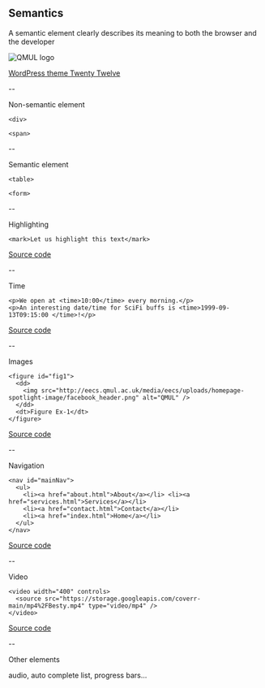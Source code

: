 ## Semantics

A semantic element clearly describes its meaning to both the browser and the developer

![QMUL logo](https://www.w3schools.com/html/img_sem_elements.gif)

[WordPress theme Twenty Twelve](https://twentytwelvedemo.wordpress.com/blog/)

--

Non-semantic element

```
<div>
```

```
<span>
```

--

Semantic element

```
<table>
```

```
<form>
```

--

Highlighting

```
<mark>Let us highlight this text</mark>
```

[Source code](https://github.com/mariancross/html-css-tutorial/blob/9ff0b45d4cd89d4b0d1dd23fc348029c5dc33c58/index.html)

--

Time

```
<p>We open at <time>10:00</time> every morning.</p>
<p>An interesting date/time for SciFi buffs is <time>1999-09-13T09:15:00 </time>!</p>
```

[Source code](https://github.com/mariancross/html-css-tutorial/blob/536158b951eee6fa1aef5af49d914d71fc2dbdeb/index.html)

--

Images

```
<figure id="fig1">
  <dd>
    <img src="http://eecs.qmul.ac.uk/media/eecs/uploads/homepage-spotlight-image/facebook_header.png" alt="QMUL" /> 
  </dd>
  <dt>Figure Ex-1</dt>
</figure>
```

[Source code](https://github.com/mariancross/html-css-tutorial/blob/88dbbf9c4984bb133b608dce83a279fe0d9266d1/index.html)

--

Navigation

```
<nav id="mainNav">
  <ul>
    <li><a href="about.html">About</a></li> <li><a href="services.html">Services</a></li>
    <li><a href="contact.html">Contact</a></li>
    <li><a href="index.html">Home</a></li>
  </ul>
</nav>
```

[Source code](https://github.com/mariancross/html-css-tutorial/blob/05da6603bf338d3bdb5a4763d276eae6033cf159/index.html)

--

Video

```
<video width="400" controls>
  <source src="https://storage.googleapis.com/coverr-main/mp4%2FBesty.mp4" type="video/mp4" />
</video>
```

[Source code](https://github.com/mariancross/html-css-tutorial/blob/4f1a5df6ffa304ff4e88e41851122f68890890ec/index.html)

--

Other elements

audio, auto complete list, progress bars...
